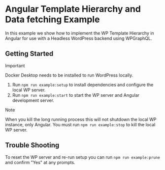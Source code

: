 # Angular Template Hierarchy and Data fetching Example

In this example we show how to implement the WP Template Hierarchy in Angular for use with a Headless WordPress backend using WPGraphQL.

## Getting Started

> [!IMPORTANT]
> Docker Desktop needs to be installed to run WordPress locally.

1. Run `npm run example:setup` to install dependencies and configure the local WP server.
2. Run `npm run example:start` to start the WP server and Angular development server.

> [!NOTE]
> When you kill the long running process this will not shutdown the local WP instance, only Angular. You must run `npm run example:stop` to kill the local WP server.

## Trouble Shooting

To reset the WP server and re-run setup you can run `npm run example:prune` and confirm "Yes" at any prompts.
